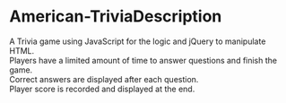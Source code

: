 # American-TriviaDescription
A Trivia game using JavaScript for the logic and jQuery to manipulate HTML.<br>
Players have a limited amount of time to answer questions and finish the game.<br>
Correct answers are displayed after each question.<br>
Player score is recorded and displayed at the end.
